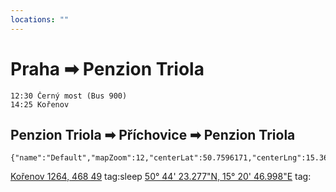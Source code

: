 ```yaml
---
locations: ""
---
```

# Praha ➡ Penzion Triola
	12:30 Černý most (Bus 900)
	14:25 Kořenov

## Penzion Triola ➡ Příchovice ➡ Penzion Triola
```mapview
{"name":"Default","mapZoom":12,"centerLat":50.7596171,"centerLng":15.3658974,"query":"","chosenMapSource":0,"showLinks":true,"linkColor":"red"}
```
[Kořenov 1264, 468 49](geo:50.7691898,15.3676127) tag:sleep 
[50° 44' 23.277"N, 15° 20' 46.998"E](geo:50.7397988,15.3463875) tag:
